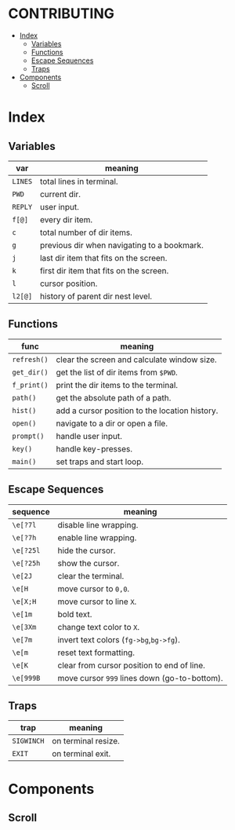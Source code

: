 # CONTRIBUTING

<!-- vim-markdown-toc GFM -->

* [Index](#index)
    * [Variables](#variables)
    * [Functions](#functions)
    * [Escape Sequences](#escape-sequences)
    * [Traps](#traps)
* [Components](#components)
    * [Scroll](#scroll)

<!-- vim-markdown-toc -->

# Index

## Variables

| var     | meaning |
| ------- | ------- |
| `LINES` | total lines in terminal. |
| `PWD`   | current dir.
| `REPLY` | user input.
| `f[@]`  | every dir item. |
| `c`     | total number of dir items. |
| `g`     | previous dir when navigating to a bookmark. |
| `j`     | last dir item that fits on the screen. |
| `k`     | first dir item that fits on the screen. |
| `l`     | cursor position. |
| `l2[@]` | history of parent dir nest level. |


## Functions

| func        | meaning |
| ----------- | ------- |
| `refresh()` | clear the screen and calculate window size. |
| `get_dir()` | get the list of dir items from `$PWD`. |
| `f_print()` | print the dir items to the terminal. |
| `path()`    | get the absolute path of a path. |
| `hist()`    | add a cursor position to the location history. |
| `open()`    | navigate to a dir or open a file. |
| `prompt()`  | handle user input. |
| `key()`     | handle key-presses. |
| `main()`    | set traps and start loop. |


## Escape Sequences

| sequence    | meaning |
| ----------- | ------- |
| `\e[?7l`    | disable line wrapping. |
| `\e[?7h`    | enable line wrapping. |
| `\e[?25l`   | hide the cursor. |
| `\e[?25h`   | show the cursor. |
| `\e[2J`     | clear the terminal. |
| `\e[H`      | move cursor to `0,0`. |
| `\e[X;H`    | move cursor to line `X`.
| `\e[1m`     | bold text. |
| `\e[3Xm`    | change text color to `X`. |
| `\e[7m`     | invert text colors (`fg->bg`,`bg->fg`). |
| `\e[m`      | reset text formatting. |
| `\e[K`      | clear from cursor position to end of line. |
| `\e[999B`   | move cursor `999` lines down (go-to-bottom). |

## Traps

| trap        | meaning |
| ----------- | ------- |
| `SIGWINCH`  | on terminal resize. |
| `EXIT`      | on terminal exit. |


# Components

## Scroll
